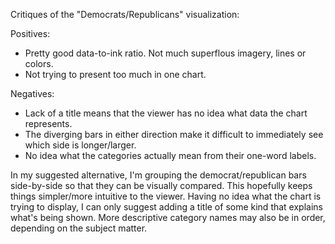 Critiques of the "Democrats/Republicans" visualization:

Positives:
- Pretty good data-to-ink ratio. Not much superflous imagery, lines or colors.
- Not trying to present too much in one chart.

Negatives:
- Lack of a title means that the viewer has no idea what data the chart represents.
- The diverging bars in either direction make it difficult to immediately see which side is longer/larger.
- No idea what the categories actually mean from their one-word labels.

In my suggested alternative, I'm grouping the democrat/republican bars side-by-side so that they can be visually compared. This hopefully keeps things simpler/more intuitive to the viewer. Having no idea what the chart is trying to display, I can only suggest adding a title of some kind that explains what's being shown. More descriptive category names may also be in order, depending on the subject matter.